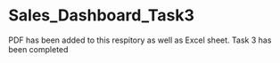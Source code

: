 # Sales_Dashboard_Task3
PDF has been added to this respitory as well as Excel sheet.
Task 3 has been completed
